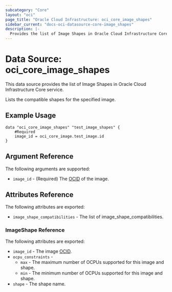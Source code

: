 ```yaml
---
subcategory: "Core"
layout: "oci"
page_title: "Oracle Cloud Infrastructure: oci_core_image_shapes"
sidebar_current: "docs-oci-datasource-core-image_shapes"
description: |-
  Provides the list of Image Shapes in Oracle Cloud Infrastructure Core service
---
```


# Data Source: oci_core_image_shapes
This data source provides the list of Image Shapes in Oracle Cloud Infrastructure Core service.

Lists the compatible shapes for the specified image.

## Example Usage

```hcl
data "oci_core_image_shapes" "test_image_shapes" {
	#Required
	image_id = oci_core_image.test_image.id
}
```

## Argument Reference

The following arguments are supported:

* `image_id` - (Required) The [OCID](https://docs.cloud.oracle.com/iaas/Content/General/Concepts/identifiers.htm) of the image.


## Attributes Reference

The following attributes are exported:

* `image_shape_compatibilities` - The list of image_shape_compatibilities.

### ImageShape Reference

The following attributes are exported:

* `image_id` - The image [OCID](https://docs.cloud.oracle.com/iaas/Content/General/Concepts/identifiers.htm).
* `ocpu_constraints` - 
	* `max` - The maximum number of OCPUs supported for this image and shape.
	* `min` - The minimum number of OCPUs supported for this image and shape.
* `shape` - The shape name.


